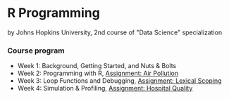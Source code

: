 # R Programming
by Johns Hopkins University, 2nd course of "Data Science" specialization

### Course program

- Week 1: Background, Getting Started, and Nuts & Bolts
- Week 2: Programming with R, [Assignment: Air Pollution](./Air_Pollution)
- Week 3: Loop Functions and Debugging, [Assignment: Lexical Scoping](./Lexical_Scoping)
- Week 4: Simulation & Profiling, [Assignment: Hospital Quality](./Hospital_Quality)
